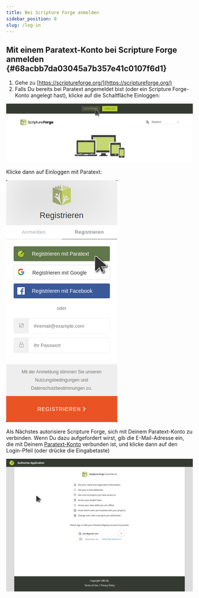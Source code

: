 ```yaml
---
title: Bei Scripture Forge anmelden
sidebar_position: 0
slug: /log-in
---
```




## Mit einem Paratext-Konto bei Scripture Forge anmelden {#68acbb7da03045a7b357e41c0107f6d1}

1. Gehe zu [https://scriptureforge.org/](https://scriptureforge.org/)
2. Falls Du bereits bei Paratext angemeldet bist (oder ein Scripture Forge-Konto angelegt hast), klicke auf die Schaltfläche Einloggen:

![](./page_sign_up.png)


Klicke dann auf Einloggen mit Paratext:


![](./auth0_sign_up_with_pt.png)


Als Nächstes autorisiere Scripture Forge, sich mit Deinem Paratext-Konto zu verbinden. Wenn Du dazu aufgefordert wirst, gib die E-Mail-Adresse ein, die mit Deinem [Paratext-Konto](https://registry.paratext.org/users/me) verbunden ist, und klicke dann auf den Login-Pfeil (oder drücke die Eingabetaste)


![](./pt_registry_login.png)

